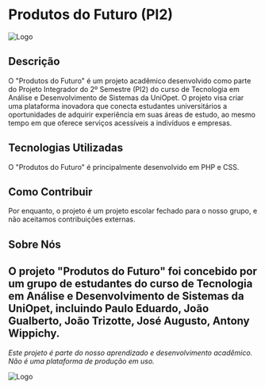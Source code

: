 # Produtos do Futuro (PI2)

![Logo](https://github.com/Os-Masqueico/PI2/blob/main/assets/logo-grande.png?raw=true)

## Descrição

O "Produtos do Futuro" é um projeto acadêmico desenvolvido como parte do Projeto Integrador do 2º Semestre (PI2) do curso de Tecnologia em Análise e Desenvolvimento de Sistemas da UniOpet. O projeto visa criar uma plataforma inovadora que conecta estudantes universitários a oportunidades de adquirir experiência em suas áreas de estudo, ao mesmo tempo em que oferece serviços acessíveis a indivíduos e empresas.

## Tecnologias Utilizadas

O "Produtos do Futuro" é principalmente desenvolvido em PHP e CSS.

## Como Contribuir

Por enquanto, o projeto é um projeto escolar fechado para o nosso grupo, e não aceitamos contribuições externas.

## Sobre Nós

O projeto "Produtos do Futuro" foi concebido por um grupo de estudantes do curso de Tecnologia em Análise e Desenvolvimento de Sistemas da UniOpet, incluindo Paulo Eduardo, João Gualberto, João Trizotte, José Augusto, Antony Wippichy.
---

*Este projeto é parte do nosso aprendizado e desenvolvimento acadêmico. Não é uma plataforma de produção em uso.*

![Logo](https://github.com/Os-Masqueico/PI2/blob/main/assets/logo.png?raw=true)


